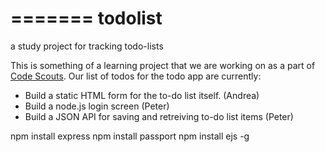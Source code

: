 =======
todolist
========

a study project for tracking todo-lists

This is something of a learning project that we are working on as a part of 
[Code Scouts](http://codescouts.org). Our list of todos for the todo app are currently:

 * Build a static HTML form for the to-do list itself. (Andrea)
 * Build a node.js login screen (Peter)
 * Build a JSON API for saving and retreiving to-do list items (Peter)


npm install express
npm install passport
npm install ejs -g

